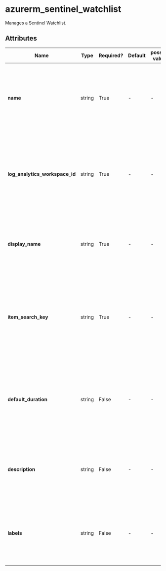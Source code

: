 # azurerm_sentinel_watchlist

Manages a Sentinel Watchlist.

## Attributes

| Name | Type | Required? | Default  | possible values | Description |
| ---- | ---- | --------- | -------- | ----------- | ----------- |
| **name** | string | True | -  |  -  | The name which should be used for this Sentinel Watchlist. Changing this forces a new Sentinel Watchlist to be created. | 
| **log_analytics_workspace_id** | string | True | -  |  -  | The ID of the Log Analytics Workspace where this Sentinel Watchlist resides in. Changing this forces a new Sentinel Watchlist to be created. | 
| **display_name** | string | True | -  |  -  | The display name of this Sentinel Watchlist. Changing this forces a new Sentinel Watchlist to be created. | 
| **item_search_key** | string | True | -  |  -  | The key used to optimize query performance when using Watchlist for joins with other data. Changing this forces a new Sentinel Watchlist to be created. | 
| **default_duration** | string | False | -  |  -  | The default duration in ISO8601 duration form of this Sentinel Watchlist. Changing this forces a new Sentinel Watchlist to be created. | 
| **description** | string | False | -  |  -  | The description of this Sentinel Watchlist. Changing this forces a new Sentinel Watchlist to be created. | 
| **labels** | string | False | -  |  -  | Specifies a list of labels related to this Sentinel Watchlist. Changing this forces a new Sentinel Watchlist to be created. | 

